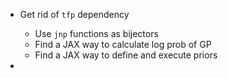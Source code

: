* Get rid of `tfp` dependency
    * Use `jnp` functions as bijectors
    * Find a JAX way to calculate log prob of GP
    * Find a JAX way to define and execute priors

* 